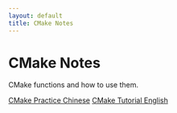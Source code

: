 ```yaml
---
layout: default
title: CMake Notes
---
```

<div class="jumbotron">
    <h1>CMake Notes</h1>
    <p class="lead">CMake functions and how to use them.</p>
    <p><a class="btn btn-lg btn-success" target="_blank" href="/files/CMake Practice.pdf" role="button">
    CMake Practice Chinese</a>
    <a class="btn btn-lg btn-success" target="_blank" href="https://cmake.org/cmake-tutorial/" role="button">
        CMake Tutorial English</a></p>
</div>